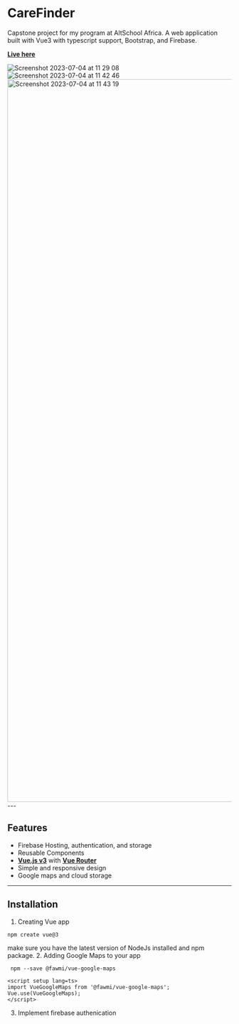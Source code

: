 # CareFinder
Capstone project for my program at AltSchool Africa.
A web application built with Vue3 with typescript support, Bootstrap, and Firebase.

__[Live here](https://carefinder-web.web.app/)__

<img width="" alt="Screenshot 2023-07-04 at 11 29 08" src="https://github.com/J-Princess/CareFinder/assets/104683810/0ea7ec23-0d12-420c-8ada-f6a2e31432b3">
<img width="" alt="Screenshot 2023-07-04 at 11 42 46" src="https://github.com/J-Princess/CareFinder/assets/104683810/87d13ef9-2cec-409d-b258-70254e8334eb">
<img width="1626" alt="Screenshot 2023-07-04 at 11 43 19" src="https://github.com/J-Princess/CareFinder/assets/104683810/45258772-a03f-4108-8084-01e3f48fa845">
---

## Features

- Firebase Hosting, authentication, and storage 
- Reusable Components
- __[Vue.js v3](https://vuejs.org/)__ with __[Vue Router](https://router.vuejs.org/)__ 
- Simple and responsive design
- Google maps and cloud storage
---
## Installation
1. Creating Vue app
   
```npm create vue@3```

make sure you have the latest version of NodeJs installed and npm package.
2. Adding Google Maps to your app
 
``` npm --save @fawmi/vue-google-maps```
   
```
<script setup lang=ts>
import VueGoogleMaps from '@fawmi/vue-google-maps';
Vue.use(VueGoogleMaps);
</script>
```
3. Implement firebase authenication


